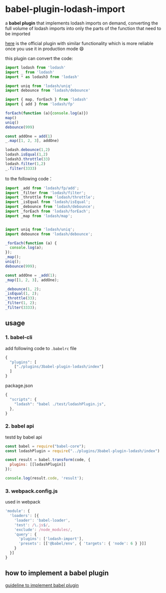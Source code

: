 # babel-plugin-lodash-import

a **babel plugin** that implements lodash imports on demand, converting the full volume of lodash imports into only the parts of the function that need to be imported

[here](https://www.npmjs.com/package/babel-plugin-lodash) is the official plugin with similar functionality which is more reliable once you use it in production mode 😄

this plugin can convert the code:

```js
import lodash from 'lodash'
import _ from 'lodash'
import * as lodash3 from 'lodash'

import uniq from 'lodash/uniq'
import debounce from 'lodash/debounce'

import { map, forEach } from 'lodash'
import { add } from 'lodash/fp'

forEach(function (a){console.log(a)})
map()
uniq()
debounce(999)

const addOne = add(1)
_.map([1, 2, 3], addOne)

lodash.debounce(1,2)
lodash.isEqual(1,2)
lodash3.throttle(33)
lodash.filter(1,2)
_.filter(3333)
```

to the following code：

```js
import _add from 'lodash/fp/add';
import _filter from 'lodash/filter';
import _throttle from 'lodash/throttle';
import _isEqual from 'lodash/isEqual';
import _debounce from 'lodash/debounce';
import _forEach from 'lodash/forEach';
import _map from 'lodash/map';


import uniq from 'lodash/uniq';
import debounce from 'lodash/debounce';

_forEach(function (a) {
  console.log(a);
});
_map();
uniq();
debounce(999);

const addOne = _add(1);
_map([1, 2, 3], addOne);

_debounce(1, 2);
_isEqual(1, 2);
_throttle(33);
_filter(1, 2);
_filter(3333);
```

## usage

### 1. babel-cli

add following code to `.babelrc` file

```js
{
  "plugins": [
    ["./plugins/3babel-plugin-lodash/index"]
  ]
}
```

package.json

```js
{
  "scripts": {
    "lodash": "babel ./test/lodashPlugin.js",
  },
}
```

### 2. babel api

testd by babel api

```js
const babel = require("babel-core");
const lodashPlugin = require("../plugins/3babel-plugin-lodash/index")

const result = babel.transform(code, {
  plugins: [[lodashPlugin]]
});

console.log(result.code, 'result');
```

### 3. webpack.config.js

used in webpack

```js
'module': {
  'loaders': [{
    'loader': 'babel-loader',
    'test': /\.js$/,
    'exclude': /node_modules/,
    'query': {
      'plugins': ['lodash-import'],
      'presets': [['@babel/env', { 'targets': { 'node': 6 } }]]
    }
  }]
}
```

## how to implement a babel plugin

[guideline to implement babel plugin](https://github.com/MinjieChang/myBlog/issues/35)